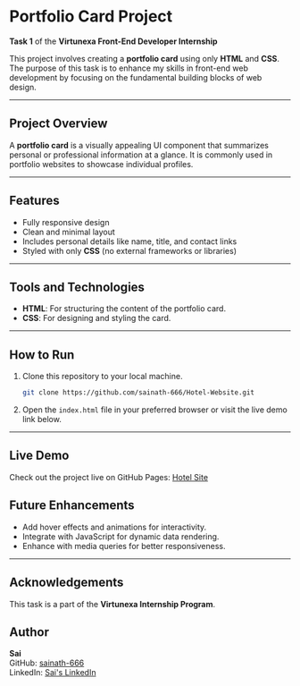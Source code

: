 # Portfolio Card Project  

**Task 1** of the **Virtunexa Front-End Developer Internship**  

This project involves creating a **portfolio card** using only **HTML** and **CSS**. The purpose of this task is to enhance my skills in front-end web development by focusing on the fundamental building blocks of web design.  

---

## Project Overview  

A **portfolio card** is a visually appealing UI component that summarizes personal or professional information at a glance. It is commonly used in portfolio websites to showcase individual profiles.  

---

## Features  

- Fully responsive design  
- Clean and minimal layout  
- Includes personal details like name, title, and contact links  
- Styled with only **CSS** (no external frameworks or libraries)  

---

## Tools and Technologies  

- **HTML**: For structuring the content of the portfolio card.  
- **CSS**: For designing and styling the card.  

---

## How to Run  

1. Clone this repository to your local machine.  
   ```bash  
   git clone https://github.com/sainath-666/Hotel-Website.git  
2. Open the `index.html` file in your preferred browser or visit the live demo link below.

---

## Live Demo

Check out the project live on GitHub Pages: [Hotel Site](https://sainath-666.github.io/Hotel-Website/)

## Future Enhancements

- Add hover effects and animations for interactivity.
- Integrate with JavaScript for dynamic data rendering.
- Enhance with media queries for better responsiveness.

---

## Acknowledgements

This task is a part of the **Virtunexa Internship Program**.

## Author

**Sai**  
GitHub: [sainath-666](https://github.com/sainath-666)  
LinkedIn: [Sai's LinkedIn](https://www.linkedin.com/in/sainath666)
